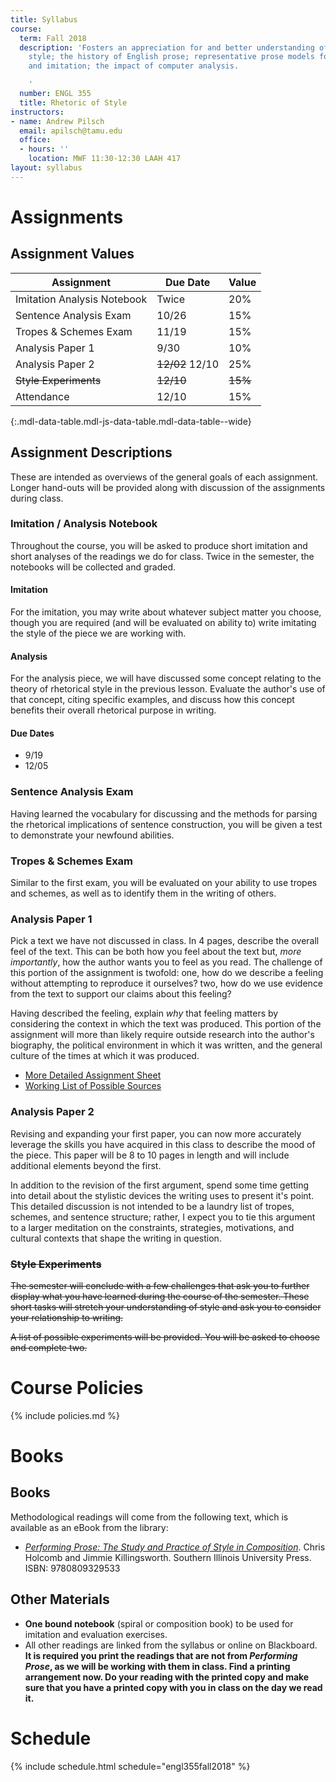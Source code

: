 ```yaml
---
title: Syllabus
course:
  term: Fall 2018
  description: 'Fosters an appreciation for and better understanding of English prose
    style; the history of English prose; representative prose models for analysis
    and imitation; the impact of computer analysis.

    '
  number: ENGL 355
  title: Rhetoric of Style
instructors:
- name: Andrew Pilsch
  email: apilsch@tamu.edu
  office:
  - hours: ''
    location: MWF 11:30-12:30 LAAH 417
layout: syllabus
---
```


# Assignments

## Assignment Values

| Assignment                  | Due Date | Value |
|-----------------------------|----------|-------|
| Imitation Analysis Notebook | Twice    |  20%  |
| Sentence Analysis Exam      | 10/26    |  15%  |
| Tropes & Schemes Exam       | 11/19    |  15%  |
| Analysis Paper 1            | 9/30     |  10%  |
| Analysis Paper 2            | <strike>12/02</strike> 12/10    |  25%  |
| <strike>Style Experiments</strike>           | <strike>12/10</strike>    |  <strike>15%</strike>  |
| Attendance                  | 12/10    |  15%  |
{:.mdl-data-table.mdl-js-data-table.mdl-data-table--wide}

## Assignment Descriptions

These are intended as overviews of the general goals of each assignment. Longer hand-outs will be provided along with discussion of the assignments during class.

### Imitation / Analysis Notebook

Throughout the course, you will be asked to produce short imitation and short analyses of the readings we do for class. Twice in the semester, the notebooks will be collected and graded.

#### Imitation

For the imitation, you may write about whatever subject matter you choose, though you are required (and will be evaluated on ability to) write imitating the style of the piece we are working with.

#### Analysis

For the analysis piece, we will have discussed some concept relating to the theory of rhetorical style in the previous lesson. Evaluate the author's use of that concept, citing specific examples, and discuss how this concept benefits their overall rhetorical purpose in writing.

#### Due Dates

* 9/19
* 12/05

### Sentence Analysis Exam

Having learned the vocabulary for discussing and the methods for parsing the rhetorical implications of sentence construction, you will be given a test to demonstrate your newfound abilities.

### Tropes & Schemes Exam

Similar to the first exam, you will be evaluated on your ability to use tropes and schemes, as well as to identify them in the writing of others.

### Analysis Paper 1

Pick a text we have not discussed in class. In 4 pages, describe the overall feel of the text. This can be both how you feel about the text but, *more importantly*, how the author wants you to feel as you read. The challenge of this portion of the assignment is twofold: one, how do we describe a feeling without attempting to reproduce it ourselves? two, how do we use evidence from the text to support our claims about this feeling?

Having described the feeling, explain *why* that feeling matters by considering the context in which the text was produced. This portion of the assignment will more than likely require outside research into the author's biography, the political environment in which it was written, and the general culture of the times at which it was produced.

* [More Detailed Assignment Sheet](http://andrew.pilsch.com/courses/engl355fall2018/documents/assignment1.pdf)
* [Working List of Possible Sources](https://docs.google.com/document/d/1xpzM0x-zuAcebXval4p3SWicHxIo3D0GNmAAL12h6_E/edit?usp=sharing)

### Analysis Paper 2

Revising and expanding your first paper, you can now more accurately leverage the skills you have acquired in this class to describe the mood of the piece. This paper will be 8 to 10 pages in length and will include additional elements beyond the first.

In addition to the revision of the first argument, spend some time getting into detail about the stylistic devices the writing uses to present it's point. This detailed discussion is not intended to be a laundry list of tropes, schemes, and sentence structure; rather, I expect you to tie this argument to a larger meditation on the constraints, strategies, motivations, and cultural contexts that shape the writing in question.

### <strike>Style Experiments</strike>

<strike>The semester will conclude with a few challenges that ask you to further display what you have learned during the course of the semester. These short tasks will stretch your understanding of style and ask you to consider your relationship to writing.</strike>

<strike>A list of possible experiments will be provided. You will be asked to choose and complete two.</strike>



# Course Policies

{% include policies.md %}



# Books


## Books

Methodological readings will come from the following text, which is available as an eBook from the library:

* [*Performing Prose: The Study and Practice of Style in Composition*](http://muse.jhu.edu.ezproxy.library.tamu.edu/book/1479). Chris Holcomb and Jimmie Killingsworth. Southern Illinois University Press. ISBN: 9780809329533

## Other Materials

* **One bound notebook** (spiral or composition book) to be used for imitation and evaluation exercises.
* All other readings are linked from the syllabus or online on Blackboard. **It is required you print the readings that are not from *Performing Prose*, as we will be working with them in class. Find a printing arrangement now. Do your reading with the printed copy and make sure that you have a printed copy with you in class on the day we read it.**


# Schedule

{% include schedule.html schedule="engl355fall2018" %}